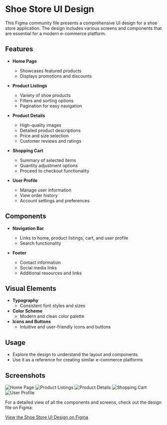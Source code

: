 # Shoe Store UI Design

This Figma community file presents a comprehensive UI design for a shoe store application. The design includes various screens and components that are essential for a modern e-commerce platform.

## Features

- **Home Page**
  - Showcases featured products
  - Displays promotions and discounts

- **Product Listings**
  - Variety of shoe products
  - Filters and sorting options
  - Pagination for easy navigation

- **Product Details**
  - High-quality images
  - Detailed product descriptions
  - Price and size selection
  - Customer reviews and ratings

- **Shopping Cart**
  - Summary of selected items
  - Quantity adjustment options
  - Proceed to checkout functionality

- **User Profile**
  - Manage user information
  - View order history
  - Account settings and preferences

## Components

- **Navigation Bar**
  - Links to home, product listings, cart, and user profile
  - Search functionality

- **Footer**
  - Contact information
  - Social media links
  - Additional resources and links

## Visual Elements

- **Typography**
  - Consistent font styles and sizes
- **Color Scheme**
  - Modern and clean color palette
- **Icons and Buttons**
  - Intuitive and user-friendly icons and buttons

## Usage

- Explore the design to understand the layout and components
- Use it as a reference for creating similar e-commerce platforms

## Screenshots

![Home Page](https://via.placeholder.com/150)
![Product Listings](https://via.placeholder.com/150)
![Product Details](https://via.placeholder.com/150)
![Shopping Cart](https://via.placeholder.com/150)
![User Profile](https://via.placeholder.com/150)

For a detailed view of all the components and screens, check out the design file on Figma:

[View the Shoe Store UI Design on Figma](https://www.figma.com/community/file/1373911621515633358/shoe-store)
